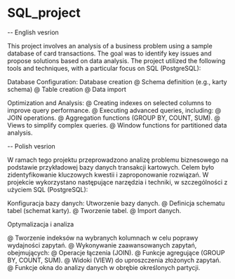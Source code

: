 # SQL_project
-- English vesrion

This project involves an analysis of a business problem using a sample database of card transactions. The goal was to identify key issues and propose solutions based on data analysis.
The project utilized the following tools and techniques, with a particular focus on SQL (PostgreSQL):

Database Configuration:
Database creation
  @ Schema definition (e.g., karty schema)
  @ Table creation
  @ Data import

Optimization and Analysis:
  @ Creating indexes on selected columns to improve query performance.
  @ Executing advanced queries, including:
    @ JOIN operations.
    @ Aggregation functions (GROUP BY, COUNT, SUM).
    @ Views to simplify complex queries.
    @ Window functions for partitioned data analysis.

-- Polish vesrion

W ramach tego projektu przeprowadzono analizę problemu biznesowego na podstawie przykładowej bazy danych transakcji kartowych. Celem było zidentyfikowanie kluczowych kwestii i zaproponowanie rozwiązań.
W projekcie wykorzystano następujące narzędzia i techniki, w szczególności z użyciem SQL (PostgreSQL):

Konfiguracja bazy danych:
Utworzenie bazy danych.
  @ Definicja schematu tabel (schemat karty).
  @ Tworzenie tabel.
  @ Import danych.

Optymalizacja i analiza

  @ Tworzenie indeksów na wybranych kolumnach w celu poprawy wydajności zapytań.
  @ Wykonywanie zaawansowanych zapytań, obejmujących:
    @ Operacje łączenia (JOIN).
    @ Funkcje agregujące (GROUP BY, COUNT, SUM).
    @ Widoki (VIEW) do uproszczenia złożonych zapytań.
    @ Funkcje okna do analizy danych w obrębie określonych partycji.

    
